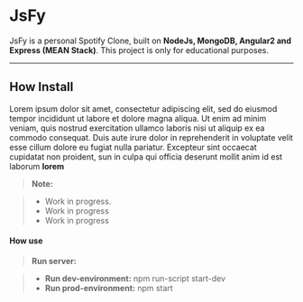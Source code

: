 JsFy
===================


JsFy is a personal Spotify Clone, built on **NodeJs, MongoDB, Angular2 and Express (MEAN Stack)**. This project is only for educational purposes.

----------


How Install
-------------

Lorem ipsum dolor sit amet, consectetur adipiscing elit, sed do eiusmod tempor incididunt ut labore et dolore magna aliqua. Ut enim ad minim veniam, quis nostrud exercitation ullamco laboris nisi ut aliquip ex ea commodo consequat. Duis aute irure dolor in reprehenderit in voluptate velit esse cillum dolore eu fugiat nulla pariatur. Excepteur sint occaecat cupidatat non proident, sun in culpa qui officia deserunt mollit anim id est laborum **lorem**

> **Note:**

> - Work in progress.
> - Work in progress
> - Work in progress

#### <i class="icon-file"></i> How use

> **Run server:**

> - **Run dev-environment:** npm run-script start-dev
> - **Run prod-environment:** npm start